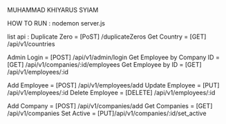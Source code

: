 MUHAMMAD KHIYARUS SYIAM

HOW TO RUN : nodemon server.js

list api : 
Duplicate  Zero = [PoST] /duplicateZeros
Get Country = [GET] /api/v1/countries

Admin Login = [POST] /api/v1/admin/login
Get Employee by Company ID = [GET] /api/v1/companies/:id/employees
Get Employee by ID = [GET] /api/v1/employees/:id

Add Employee = [POST] /api/v1/employees/add
Update Employee = [PUT] /api/v1/employees/:id
Delete Employee = [DELETE] /api/v1/employees/:id

Add Company = [POST] /api/v1/companies/add
Get Companies = [GET] /api/v1/companies
Set Active = [PUT]/api/v1/companies/:id/set_active

